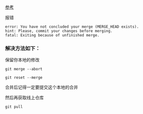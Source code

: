 [参考](http://yijiebuyi.com/blog/5b55eb51ad49ce41e2de9c85dd4513ca.html)

报错
```
error: You have not concluded your merge (MERGE_HEAD exists).  
hint: Please, commit your changes before merging.  
fatal: Exiting because of unfinished merge.  
```

### 解决方法如下：

保留你本地的修改
```
git merge --abort

git reset --merge
```

合并后记得一定要提交这个本地的合并

然后再获取线上仓库

`git pull`